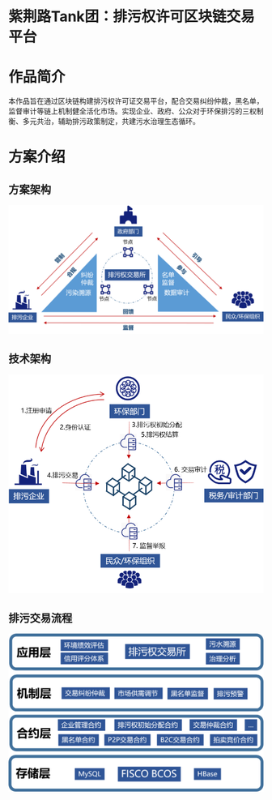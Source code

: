# 紫荆路Tank团：排污权许可区块链交易平台

# 作品简介

本作品旨在通过区块链构建排污权许可证交易平台，配合交易纠纷仲裁，黑名单，监督审计等链上机制健全活化市场。实现企业、政府、公众对于环保排污的三权制衡、多元共治，辅助排污政策制定，共建污水治理生态循环。

# 方案介绍

## 方案架构

![](./img/1.png)

## 技术架构

![](./img/2.png)

## 排污交易流程

![](./img/3.png)

